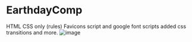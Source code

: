 # EarthdayComp 
HTML CSS only (rules)
Favicons script and google font scripts
added css transitions and more.
![image](https://user-images.githubusercontent.com/70488376/164698639-5999c37b-b53e-4a8d-a624-862c98f3d564.png)
